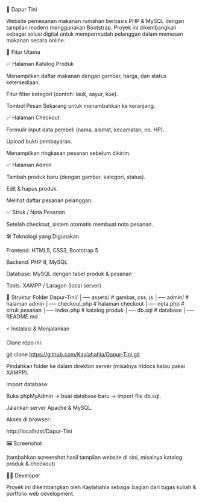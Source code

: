 🍴 Dapur Tini

Website pemesanan makanan rumahan berbasis PHP & MySQL dengan tampilan modern menggunakan Bootstrap.
Proyek ini dikembangkan sebagai solusi digital untuk mempermudah pelanggan dalam memesan makanan secara online.

🚀 Fitur Utama

✅ Halaman Katalog Produk

Menampilkan daftar makanan dengan gambar, harga, dan status ketersediaan.

Fitur filter kategori (contoh: lauk, sayur, kue).

Tombol Pesan Sekarang untuk menambahkan ke keranjang.

✅ Halaman Checkout

Formulir input data pembeli (nama, alamat, kecamatan, no. HP).

Upload bukti pembayaran.

Menampilkan ringkasan pesanan sebelum dikirim.

✅ Halaman Admin

Tambah produk baru (dengan gambar, kategori, status).

Edit & hapus produk.

Melihat daftar pesanan pelanggan.

✅ Struk / Nota Pesanan

Setelah checkout, sistem otomatis membuat nota pesanan.

🛠️ Teknologi yang Digunakan

Frontend: HTML5, CSS3, Bootstrap 5

Backend: PHP 8, MySQL

Database: MySQL dengan tabel produk & pesanan

Tools: XAMPP / Laragon (local server)

📂 Struktur Folder
Dapur-Tini/
│── assets/        # gambar, css, js
│── admin/         # halaman admin
│── checkout.php   # halaman checkout
│── nota.php       # struk pesanan
│── index.php      # katalog produk
│── db.sql         # database
│── README.md

⚡ Instalasi & Menjalankan

Clone repo ini:

git clone https://github.com/Kaylahahla/Dapur-Tini.git


Pindahkan folder ke dalam direktori server (misalnya htdocs kalau pakai XAMPP).

Import database:

Buka phpMyAdmin → buat database baru → import file db.sql.

Jalankan server Apache & MySQL.

Akses di browser:

http://localhost/Dapur-Tini

🖼️ Screenshot

(tambahkan screenshot hasil tampilan website di sini, misalnya katalog produk & checkout)

👩‍💻 Developer

Proyek ini dikembangkan oleh Kaylahahla sebagai bagian dari tugas kuliah & portfolio web development.
